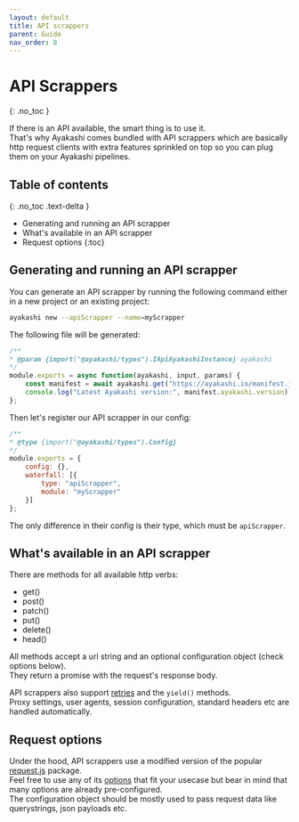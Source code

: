 ```yaml
---
layout: default
title: API scrappers
parent: Guide
nav_order: 8
---
```


<!-- markdownlint-disable MD022 -->
# API Scrappers
{: .no_toc }
<!-- markdownlint-enable MD022 -->

If there is an API available, the smart thing is to use it.  
That's why Ayakashi comes bundled with API scrappers which are basically http request clients
with extra features sprinkled on top so you can plug them on your Ayakashi pipelines.

<!-- markdownlint-disable MD022 -->
## Table of contents
{: .no_toc .text-delta }
<!-- markdownlint-enable MD022 -->

* Generating and running an API scrapper
* What's available in an API scrapper
* Request options
{:toc}

## Generating and running an API scrapper

You can generate an API scrapper by running the following command either in a new project or an existing project:

```bash
ayakashi new --apiScrapper --name=myScrapper
```

The following file will be generated:

```js
/**
* @param {import("@ayakashi/types").IApiAyakashiInstance} ayakashi
*/
module.exports = async function(ayakashi, input, params) {
    const manifest = await ayakashi.get("https://ayakashi.io/manifest.json");
    console.log("Latest Ayakashi version:", manifest.ayakashi.version);
};
```

Then let's register our API scrapper in our config:

```js
/**
* @type {import("@ayakashi/types").Config}
*/
module.exports = {
    config: {},
    waterfall: [{
        type: "apiScrapper",
        module: "myScrapper"
    }]
};
```

The only difference in their config is their type, which must be `apiScrapper`.

## What's available in an API scrapper

There are methods for all available http verbs:

* get()
* post()
* patch()
* put()
* delete()
* head()

All methods accept a url string and an optional configuration object (check options below).  
They return a promise with the request's response body.

API scrappers also support [retries](/docs/going_deeper/automatic_retries.html) and the `yield()` methods.  
Proxy settings, user agents, session configuration, standard headers etc are handled automatically.

## Request options

Under the hood, API scrappers use a modified version of the popular [request.js](https://github.com/request/request) package.  
Feel free to use any of its [options](https://github.com/request/request#requestoptions-callback) that fit your usecase
but bear in mind that many options are already pre-configured.  
The configuration object should be mostly used to pass request data like querystrings, json payloads etc.
